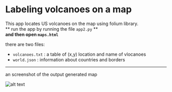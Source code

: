 # Labeling volcanoes on a map
This app locates US volcanoes on the map using folium library.  
** run the app by running the file `app2.py` **  
**and then open `maps.html`**  

there are two files:
- `volcanoes.txt` : a table of (x,y) location and name of vlocanoes
- `world.json` : information about countries and borders

---
an screenshot of the output generated map

![alt text](imgage.PNG)